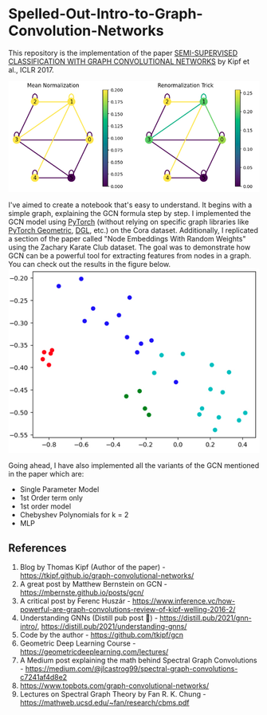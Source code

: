 # Spelled-Out-Intro-to-Graph-Convolution-Networks

This repository is the implementation of the paper [SEMI-SUPERVISED CLASSIFICATION WITH GRAPH CONVOLUTIONAL NETWORKS](https://arxiv.org/abs/1609.02907) by Kipf et al., ICLR 2017. 

![Renormalization Trick](Images/GCN_Cover.JPG)

I've aimed to create a notebook that's easy to understand. It begins with a simple graph, explaining the GCN formula step by step. I implemented the GCN model using [PyTorch](https://pytorch.org) (without relying on specific graph libraries like [PyTorch Geometric](https://pytorch-geometric.readthedocs.io/en/latest/), [DGL](https://www.dgl.ai), etc.) on the Cora dataset. Additionally, I replicated a section of the paper called "Node Embeddings With Random Weights" using the Zachary Karate Club dataset. The goal was to demonstrate how GCN can be a powerful tool for extracting features from nodes in a graph. You can check out the results in the figure below.
![GCN Power](Images/GCN_Power.JPG)

Going ahead, I have also implemented all the variants of the GCN mentioned in the paper which are:
- Single Parameter Model
- 1st Order term only
- 1st order model
- Chebyshev Polynomials for k = 2
- MLP

## References
1. Blog by Thomas Kipf (Author of the paper) - https://tkipf.github.io/graph-convolutional-networks/
2. A great post by Matthew Bernstein on GCN - https://mbernste.github.io/posts/gcn/
3. A critical post by Ferenc Huszár - https://www.inference.vc/how-powerful-are-graph-convolutions-review-of-kipf-welling-2016-2/
4. Understanding GNNs (Distill pub post 🙏) - https://distill.pub/2021/gnn-intro/, https://distill.pub/2021/understanding-gnns/
5. Code by the author - https://github.com/tkipf/gcn
6. Geometric Deep Learning Course - https://geometricdeeplearning.com/lectures/
7. A Medium post explaining the math behind Spectral Graph Convolutions - https://medium.com/@jlcastrog99/spectral-graph-convolutions-c7241af4d8e2
8. https://www.topbots.com/graph-convolutional-networks/
9. Lectures on Spectral Graph Theory by Fan R. K. Chung - https://mathweb.ucsd.edu/~fan/research/cbms.pdf
